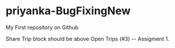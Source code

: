 # priyanka-BugFixingNew
My First repository on Github

Share Trip block should be above Open Trips (#3) -- Assigment 1.

